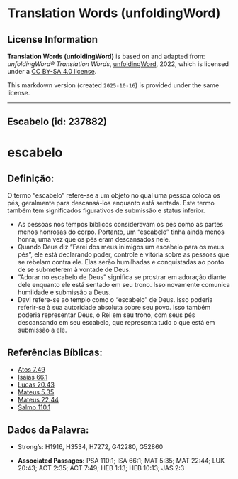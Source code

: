 # Translation Words (unfoldingWord)

## License Information

**Translation Words (unfoldingWord)** is based on and adapted from: _unfoldingWord® Translation Words_, [unfoldingWord](https://unfoldingword.org/utw), 2022, which is licensed under a [CC BY-SA 4.0 license](https://creativecommons.org/licenses/by-sa/4.0/legalcode.en).

This markdown version (created `2025-10-16`) is provided under the same license.



--------------------------------

## Escabelo (id: 237882)

escabelo
========

Definição:
----------

O termo “escabelo” refere\-se a um objeto no qual uma pessoa coloca os pés, geralmente para descansá\-los enquanto está sentada. Este termo também tem significados figurativos de submissão e status inferior.

* As pessoas nos tempos bíblicos consideravam os pés como as partes menos honrosas do corpo. Portanto, um “escabelo” tinha ainda menos honra, uma vez que os pés eram descansados nele.
* Quando Deus diz “Farei dos meus inimigos um escabelo para os meus pés”, ele está declarando poder, controle e vitória sobre as pessoas que se rebelam contra ele. Elas serão humilhadas e conquistadas ao ponto de se submeterem à vontade de Deus.
* “Adorar no escabelo de Deus” significa se prostrar em adoração diante dele enquanto ele está sentado em seu trono. Isso novamente comunica humildade e submissão a Deus.
* Davi refere\-se ao templo como o “escabelo” de Deus. Isso poderia referir\-se à sua autoridade absoluta sobre seu povo. Isso também poderia representar Deus, o Rei em seu trono, com seus pés descansando em seu escabelo, que representa tudo o que está em submissão a ele.

Referências Bíblicas:
---------------------

* [Atos 7\.49](https://ref.ly/Acts7:49)
* [Isaías 66\.1](https://ref.ly/Isa66:1)
* [Lucas 20\.43](https://ref.ly/Luke20:43)
* [Mateus 5\.35](https://ref.ly/Matt5:35)
* [Mateus 22\.44](https://ref.ly/Matt22:44)
* [Salmo 110\.1](https://ref.ly/Ps110:1)

Dados da Palavra:
-----------------

* Strong’s: H1916, H3534, H7272, G42280, G52860

* **Associated Passages:** PSA 110:1; ISA 66:1; MAT 5:35; MAT 22:44; LUK 20:43; ACT 2:35; ACT 7:49; HEB 1:13; HEB 10:13; JAS 2:3


